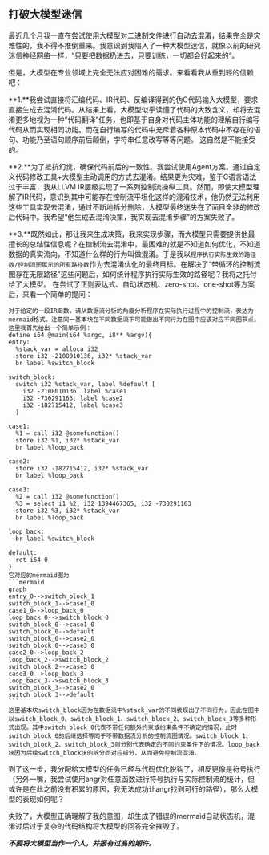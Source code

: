 ## 打破大模型迷信
最近几个月我一直在尝试使用大模型对二进制文件进行自动去混淆，结果完全是灾难性的，我不得不推倒重来。我意识到我陷入了一种大模型迷信，就像以前的研究迷信神经网络一样，“只要把数据扔进去，只要训练，一切都会好起来的”。

但是，大模型在专业领域上完全无法应对困难的需求。来看看我从重到轻的信赖吧：

**1.**我尝试直接将汇编代码、IR代码、反编译得到的伪C代码输入大模型，要求直接生成去混淆代码。从结果上看，大模型似乎读懂了代码的大致含义，却将去混淆更多地视为一种“代码翻译”任务，也即基于自身对代码主体功能的理解自行编写代码从而实现相同功能。而在自行编写的代码中充斥着各种原本代码中不存在的语句、功能乃至语句顺序前后颠倒，字符串任意改写等等问题。
这自然是不能接受的。

**2.**为了抵抗幻觉，确保代码前后的一致性。我尝试使用Agent方案，通过自定义代码修改工具+大模型主动调用的方式去混淆。结果更为灾难，鉴于C语言语法过于丰富，我从LLVM IR层级实现了一系列控制流操纵工具。然而，即使大模型理解了IR代码，意识到其中可能存在控制流平坦化这样的混淆技术，他仍然无法利用这些工具实现去混淆，通过不断地拆分删除，大模型最终迷失在了面目全非的修改后代码中。我希望“他生成去混淆决策，我实现去混淆步骤”的方案失败了。

**3.**既然如此，那让我来生成决策，我来实现步骤，而大模型只需要提供他最擅长的总结性信息呢？在控制流去混淆中，最困难的就是不知道如何优化，不知道数据的真实流向，不知道什么样的行为叫做混淆。于是我以`程序执行实际生效的路径数/控制流图展示的所有路径数`作为去混淆优化的最终目标。在解决了“带循环的控制流图存在无限路径”这些问题后，如何统计程序执行实际生效的路径呢？我将之托付给了大模型。
在尝试了正则表达式、自动状态机、zero-shot、one-shot等方案后，来看一个简单的提问：
````
对于给定的一段IR函数，请从数据流分析的角度分析程序在实际执行过程中的控制流，表达为mermaid格式。注意同一基本块在不同数据流下可能做出不同行为在图中应该对应不同图节点，这里我首先给出一个简单示例：
define i64 @main(i64 %argc, i8** %argv){
entry:
  %stack_var = alloca i32
  store i32 -2108010136, i32* %stack_var
  br label %switch_block

switch_block:
  switch i32 %stack_var, label %default [
    i32 -2108010136, label %case1
    i32 -730291163, label %case2
    i32 -182715412, label %case3
  ]

case1:
  %1 = call i32 @somefunction()
  store i32 %1, i32* %stack_var
  br label %loop_back

case2:
  store i32 -182715412, i32* %stack_var
  br label %loop_back

case3:
  %2 = call i32 @somefunction()
  %3 = select i1 %2, i32 1394467365, i32 -730291163
  store i32 %3, i32* %stack_var
  br label %loop_back

loop_back:
  br label %switch_block

default:
  ret i64 0
}
它对应的mermaid图为
```mermaid
graph
entry_0-->switch_block_1
switch_block_1-->case1_0
case1_0-->loop_back_0
loop_back_0-->switch_block_0
switch_block_0-->case1_0
switch_block_0-->default
switch_block_0-->case2_0
switch_block_0-->case3_0
case2_0-->loop_back_2
loop_back_2-->switch_block_2
switch_block_2-->case3_0
case3_0-->loop_back_3
loop_back_3-->switch_block_3
switch_block_3-->case2_0
switch_block_3-->default
```
这里基本块switch_block因为在数据流中%stack_var的不同表现出了不同行为，因此在图中以switch_block_0、switch_block_1、switch_block_2、switch_block_3等多种形式出现。其中switch_block_0代表不带任何额外约束或约束条件不确定的情况，此时switch_block_0的后继选择等同于不带数据流分析的控制流图情况。switch_block_1、switch_block_2、switch_block_3则分别代表确定的不同约束条件下的情况。loop_back块因为后续switch_block块的拆分而对应拆分，从而避免控制流混淆。
````

到了这一步，我分配给大模型的任务已经与代码优化脱钩了，相反更像是符号执行（另外一嘴，我尝试使用angr对任意函数进行符号执行与实际控制流的统计，但或许是在此之前没有积累的原因，我无法成功让angr找到可行的路径），那么大模型的表现如何呢？

失败了，大模型正确理解了我的意图，却生成了错误的mermaid自动状态机，混淆过后过于复杂的代码结构将大模型的回答完全摧毁了。

***不要将大模型当作一个人，并报有过高的期许。***
